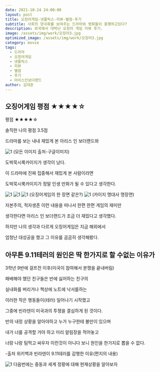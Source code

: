 ```yaml
---
date: 2021-10-24 24:00:00
layout: post
title: 오징어게임-넷플릭스-리뷰-별점-후기
subtitle: 사회의 양극화를 보여주는 드라마와 영화들이 흥행하고있다?
description: 외국에서 대박난 오징어 게임 리뷰 후기.
image: /assets/img/work/오징어3.jpg
optimized_image: /assets/img/work/오징어3.jpg
category: movie
tags:
  - 드라마
  - 오징어게임
  - 넷플릭스
  - 리뷰
  - 별점
  - 후기
  - 아리스인보더랜드
author: 김대훈
---
```


## 오징어게임 평점 ★★★★☆

평점 ★★★★☆ 

솔직한 나의 평점 3.5점

드라마를 보는 내내 재밌게 본 아리스 인 보더랜드와


![1](../assets/img/work/카이지5.jpg)
(모든 이미지 출처-구글이미지)

도박묵시룩카이지가 생각이 났다. 

이 드라마에 진짜 집중해서 재밌게 본 사람이라면 

도박묵시룩카이지가 정말 인생 만화가 될 수 있다고 생각한다.

![1](../assets/img/work/카이지1.jpg)
![1](../assets/img/work/카이지2.jpg)
![1](../assets/img/work/카이지3.jpg)
(오징어게임의 한 장면 같은?)
![1](../assets/img/work/카이지4.jpg)
(카이지 명대사 명장면)

자본주의, 적자생존 이런 내용을 떠나서 한편 한편 게임의 재미만

생각한다면 아리스 인 보더랜드가 조금 더 재밌다고 생각했다.

하지만 나의 생각과 다르게 오징어게임은 지금 해외에서 

엄청난 대성공을 했고 그 이유를 곰곰히 생각해봤다.


## 아무튼 9.11테러의 원인은 딱 한가지로 할 수없는 이유가

3학년 9반에 걸프전 이후(미국이 참여해서 분쟁을 끝내버림)

패배해야 했던 친구들은 반에 싫어하는 친구의 

실내화를 버리거나 책상에 노트에 낙서를하는

이러한 작은 행동들이(테러) 일어나기 시작했고

그중에 빈라덴이 미국과의 투쟁을 결심하게 된 것이다.

반의 내정 상황을 알아야하고 누가 누구한테 불만이 있으며

내가 너를 공격할 거야 하고 미리 알림장을 적어놓고

너랑 나랑 팀먹고 싸우자 이런것이 아니다 보니 원인을 한가지로 뽑을 수 없다.

-출처 위키백과
빈라덴이 9.11테러를 감행한 이유(편지의 내용)


![1](../assets/img/work/아스6.jpg)
다음번에는 중동과 세계 정황에 대해 현재상황을 알아보자

